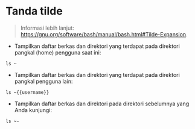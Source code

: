 # Tanda tilde

> Informasi lebih lanjut: <https://gnu.org/software/bash/manual/bash.html#Tilde-Expansion>.

- Tampilkan daftar berkas dan direktori yang terdapat pada direktori pangkal (home) pengguna saat ini:

`ls ~`

- Tampilkan daftar berkas dan direktori yang terdapat pada direktori pangkal pengguna lain:

`ls ~{{username}}`

- Tampilkan daftar berkas dan direktori pada direktori sebelumnya yang Anda kunjungi:

`ls ~-`
